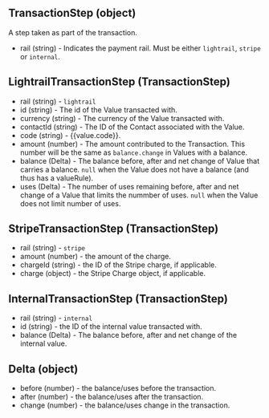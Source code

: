 ## TransactionStep (object)
A step taken as part of the transaction.
+ rail (string) - Indicates the payment rail. Must be either `lightrail`, `stripe` or `internal`.

## LightrailTransactionStep (TransactionStep)
+ rail (string) - `lightrail`
+ id (string) - The id of the Value transacted with.
+ currency (string) - The currency of the Value transacted with.
+ contactId (string) - The ID of the Contact associated with the Value.
+ code (string) - {{value.code}}.
+ amount (number) - The amount contributed to the Transaction.  This number will be the same as `balance.change` in Values with a balance.
+ balance (Delta) - The balance before, after and net change of Value that carries a balance.  `null` when the Value does not have a balance (and thus has a valueRule).
+ uses (Delta) - The number of uses remaining before, after and net change of a Value that limits the nummber of uses.  `null` when the Value does not limit number of uses. 

## StripeTransactionStep (TransactionStep)
+ rail (string) - `stripe`
+ amount (number) - the amount of the charge.
+ chargeId (string) - the ID of the Stripe charge, if applicable.
+ charge (object) - the Stripe Charge object, if applicable.

## InternalTransactionStep (TransactionStep)
+ rail (string) - `internal`
+ id (string) - the ID of the internal value transacted with.
+ balance (Delta) - The balance before, after and net change of the internal value.

## Delta (object)
+ before (number) - the balance/uses before the transaction.
+ after (number) - the balance/uses after the transaction.
+ change (number) - the balance/uses change in the transaction.
